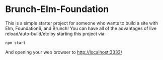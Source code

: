 # Brunch-Elm-Foundation

This is a simple starter project for someone who wants to build a site with Elm, Foundation6, and Brunch! You can have all of the advantages of live reload/auto-build/etc by starting this project via:

    npm start

And opening your web browser to [http://localhost:3333/](http://localhost:3333/)
